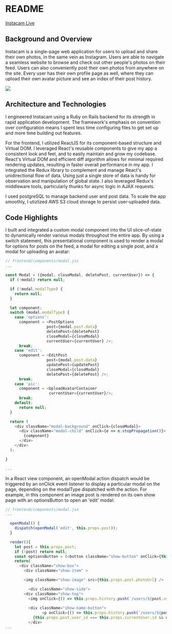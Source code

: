 # README

[Instacam Live](https://instacam-1.herokuapp.com/)

## Background and Overview

Instacam is a single-page web application for users to upload and share their own photos, in the same vein as Instagram. Users are able to navigate a seamless website to browse and check out other people's photos on their feed. Users can also conveniently post their own photos from anywhere on the site. Every user has their own profile page as well, where they can upload their own avatar picture and see an index of their post history.

![](app/assets/images/demo-ic.gif)


## Architecture and Technologies

I engineered Instacam using a Ruby on Rails backend for its strength in rapid application development. The framework's emphasis on convention over configuration means I spent less time configuring files to get set up and more time building out features. 

For the frontend, I utilized ReactJS for its component-based structure and Virtual DOM. I leveraged React's reusable components to give my app a consistent look and feel, and to easily maintain and grow my codebase. React's Virtual DOM and efficient diff algorithm allows for minimal required rendering updates, resulting in faster overall performance in my app. I integrated the Redux library to complement and manage React's unidirectional flow of data. Using just a single store of data is handy for observation and manipulation of global state. I also leveraged Redux's middleware tools, particularly thunks for async logic in AJAX requests.

I used postgreSQL to manage backend user and post data. To scale the app smoothly, I utizlized AWS S3 cloud storage to persist user-uploaded data. 

## Code Highlights

I built and integrated a custom modal component into the UI slice-of-state to dynamically render various modals throughout the entire app. By using a switch statement, this presentational component is used to render a modal for options for posts on the feed, a modal for editing a single post, and a modal for uploading an avatar: 

```javascript
// frontend/components/modal.jsx
...

const Modal = ({modal, closeModal, deletePost, currentUser}) => {
  if (!modal) return null;

  if (!modal.modalType) {
    return null;
  }

  let component;
  switch (modal.modalType) {
    case 'options':
      component = <PostOptions 
                  post={modal.post.data} 
                  deletePost={deletePost} 
                  closeModal={closeModal}
                  currentUser={currentUser} />;
      break;
    case 'edit':
      component = <EditPost
                  post={modal.post.data}
                  updatePost={updatePost}
                  closeModal={closeModal} 
                  deletePost={deletePost} />;
      break;
    case 'pic':
      component = <UploadAvatarContainer 
                   currentUser={currentUser}/>;
      break;
    default:
      return null;
  }

  return (
    <div className="modal-background" onClick={closeModal}>
      <div className="modal-child" onClick={e => e.stopPropagation()}>
        {component}
      </div>
    </div>
  );

}

...
```
In a React view component, an openModal action dispatch would be triggered by an onClick event listener to display a particular modal on the page, depending on the modalType dispatched with the action. For example, in this component an image post is rendered on its own show page with an optionsButton to open an 'edit' modal:
```javascript
// frontend/components/modal.jsx
...

  openModal() {
    dispatch(openModal('edit', this.props.post));
  }

  render(){
    let post = this.props.post;
    if (!post) return null;
    const optionsButton = (<button className="show-button" onClick={this.openModal} >...</button>)
    return(
      <div className="show-box">
        <div className="show-item" >

        <img className="show-image" src={this.props.post.photoUrl} />

          <div className="show-side">
        <div className="show-top">
          <img onClick={() => this.props.history.push(`/users/${post.user_id}`)} className="profile-pic" src={this.props.post.avatarUrl} />
          
          <div className="show-name-button">
                <p onClick={() => this.props.history.push(`/users/${post.user_id}`)} className="avatar-name" >{this.props.post.username}</p>
            {this.props.post.user_id === this.props.currentUser.id && optionsButton}
          </div>
...
```
